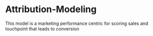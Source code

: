 # Attribution-Modeling
This model is a marketing performance centric for scoring sales and touchpoint that leads to conversion
